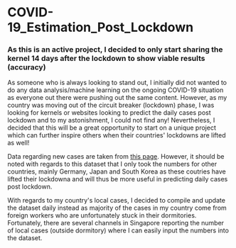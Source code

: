 # COVID-19_Estimation_Post_Lockdown

### As this is an active project, I decided to only start sharing the kernel 14 days after the lockdown to show viable results (accuracy)

As someone who is always looking to stand out, I initially did not wanted to do any data analysis/machine learning on the ongoing COVID-19 situation as everyone out there were pushing out the same content. However, as my country was moving out of the circuit breaker (lockdown) phase, I was looking for kernels or websites looking to predict the daily cases post lockdown and to my astonishment, I could not find any! Nevertheless, I decided that this will be a great opportunity to start on a unique project which can further inspire others when their countries' lockdowns are lifted as well!

Data regarding new cases are taken from [this page](https://ourworldindata.org/coronavirus-source-data). However, it should be noted with regards to this dataset that I only took the numbers for other countries, mainly Germany, Japan and South Korea as these coutries have lifted their lockdowna and will thus be more useful in predicting daily cases post lockdown. 

With regards to my country's local cases, I decided to compile and update the dataset daily instead as majority of the cases in my country come from foreign workers who are unfortunately stuck in their dormitories. Fortunately, there are several channels in Singapore reporting the number of local cases (outside dormitory) where I can easily input the numbers into the dataset. 
